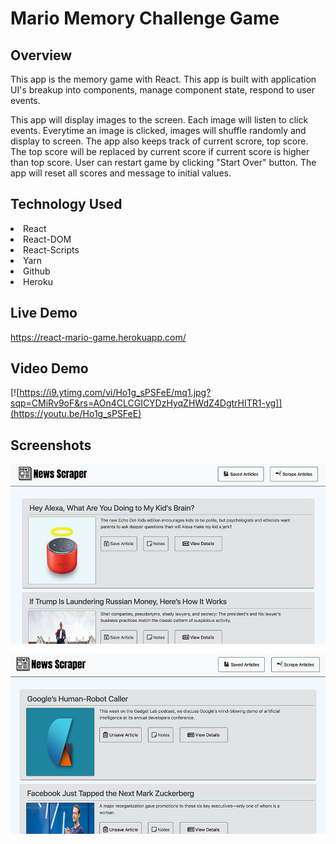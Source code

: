 # Mario Memory Challenge Game

## Overview
This app is the memory game with React. This app is built with application UI's breakup into components, 
manage component state, respond to user events.

This app will display images to the screen. Each image will listen to click events. 
Everytime an image is clicked, images will shuffle randomly and display to screen.
The app also keeps track of current scrore, top score. The top score will be replaced
by current score if current score is higher than top score.
User can restart game by clicking "Start Over" button. The app will reset all scores and message to initial values.

## Technology Used
  <li>React</li>
  <li>React-DOM</li>
  <li>React-Scripts</li>
  <li>Yarn</li>
  <li>Github</li>
  <li>Heroku</li>

## Live Demo
  https://react-mario-game.herokuapp.com/

## Video Demo
[![https://i9.ytimg.com/vi/Ho1g_sPSFeE/mq1.jpg?sqp=CMiRv9oF&rs=AOn4CLCGICYDzHyqZHWdZ4DgtrHITR1-yg]](https://youtu.be/Ho1g_sPSFeE)

## Screenshots
![Image of Home Page](https://github.com/rnguyen05/ScrapeSiteMongoDB/blob/master/screenshots/home.jpg?raw=true)

![Image of Saved Articles](https://github.com/rnguyen05/ScrapeSiteMongoDB/blob/master/screenshots/savedArticles.jpg?raw=true)
